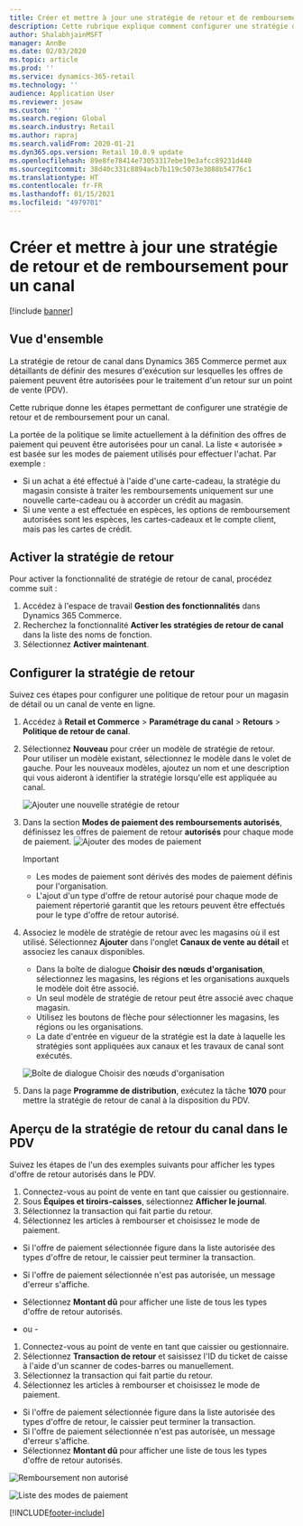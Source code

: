 ```yaml
---
title: Créer et mettre à jour une stratégie de retour et de remboursement pour un canal
description: Cette rubrique explique comment configurer une stratégie de retour et de remboursement pour un canal.
author: ShalabhjainMSFT
manager: AnnBe
ms.date: 02/03/2020
ms.topic: article
ms.prod: ''
ms.service: dynamics-365-retail
ms.technology: ''
audience: Application User
ms.reviewer: josaw
ms.custom: ''
ms.search.region: Global
ms.search.industry: Retail
ms.author: rapraj
ms.search.validFrom: 2020-01-21
ms.dyn365.ops.version: Retail 10.0.9 update
ms.openlocfilehash: 89e8fe78414e73053317ebe19e3afcc89231d440
ms.sourcegitcommit: 38d40c331c8894acb7b119c5073e3088b54776c1
ms.translationtype: HT
ms.contentlocale: fr-FR
ms.lasthandoff: 01/15/2021
ms.locfileid: "4979701"
---
```

# <a name="create-and-update-a-returns-and-refunds-policy-for-a-channel"></a>Créer et mettre à jour une stratégie de retour et de remboursement pour un canal

[!include [banner](includes/banner.md)]

## <a name="overview"></a>Vue d'ensemble

La stratégie de retour de canal dans Dynamics 365 Commerce permet aux détaillants de définir des mesures d'exécution sur lesquelles les offres de paiement peuvent être autorisées pour le traitement d'un retour sur un point de vente (PDV).  

Cette rubrique donne les étapes permettant de configurer une stratégie de retour et de remboursement pour un canal.

La portée de la politique se limite actuellement à la définition des offres de paiement qui peuvent être autorisées pour un canal. La liste « autorisée » est basée sur les modes de paiement utilisés pour effectuer l'achat. Par exemple :

- Si un achat a été effectué à l'aide d'une carte-cadeau, la stratégie du magasin consiste à traiter les remboursements uniquement sur une nouvelle carte-cadeau ou à accorder un crédit au magasin. 
- Si une vente a est effectuée en espèces, les options de remboursement autorisées sont les espèces, les cartes-cadeaux et le compte client, mais pas les cartes de crédit. 


## <a name="enable-return-policy"></a>Activer la stratégie de retour

Pour activer la fonctionnalité de stratégie de retour de canal, procédez comme suit :

1. Accédez à l'espace de travail **Gestion des fonctionnalités** dans Dynamics 365 Commerce.
2. Recherchez la fonctionnalité **Activer les stratégies de retour de canal** dans la liste des noms de fonction.
3. Sélectionnez **Activer maintenant**. 

## <a name="configure-return-policy"></a>Configurer la stratégie de retour

Suivez ces étapes pour configurer une politique de retour pour un magasin de détail ou un canal de vente en ligne.

1. Accédez à **Retail et Commerce** \> **Paramétrage du canal** \> **Retours** \> **Politique de retour de canal**.

2. Sélectionnez **Nouveau** pour créer un modèle de stratégie de retour. Pour utiliser un modèle existant, sélectionnez le modèle dans le volet de gauche. Pour les nouveaux modèles, ajoutez un nom et une description qui vous aideront à identifier la stratégie lorsqu'elle est appliquée au canal.

   ![Ajouter une nouvelle stratégie de retour](media/Return-policy-page1.png "Ajouter une nouvelle stratégie de retour")
     
   
3. Dans la section **Modes de paiement des remboursements autorisés**, définissez les offres de paiement de retour **autorisés** pour chaque mode de paiement.
   ![Ajouter des modes de paiement](media/Return-policy-page2.PNG "Définir les modes de paiement autorisés par type de paiement")
   
    > [!IMPORTANT]
    > - Les modes de paiement sont dérivés des modes de paiement définis pour l'organisation.
    > - L'ajout d'un type d'offre de retour autorisé pour chaque mode de paiement répertorié garantit que les retours peuvent être effectués pour le type d'offre de retour autorisé.
    
4. Associez le modèle de stratégie de retour avec les magasins où il est utilisé. Sélectionnez **Ajouter** dans l'onglet **Canaux de vente au détail** et associez les canaux disponibles. 

    - Dans la boîte de dialogue **Choisir des nœuds d'organisation**, sélectionnez les magasins, les régions et les organisations auxquels le modèle doit être associé.
    - Un seul modèle de stratégie de retour peut être associé avec chaque magasin.
    - Utilisez les boutons de flèche pour sélectionner les magasins, les régions ou les organisations.
    - La date d'entrée en vigueur de la stratégie est la date à laquelle les stratégies sont appliquées aux canaux et les travaux de canal sont exécutés. 

    ![Boîte de dialogue Choisir des nœuds d'organisation](media/Return-policy-page3.PNG "Boîte de dialogue Choisir des nœuds d'organisation")

5. Dans la page **Programme de distribution**, exécutez la tâche **1070** pour mettre la stratégie de retour de canal à la disposition du PDV.

## <a name="preview-the-channel-return-policy-in-the-pos"></a>Aperçu de la stratégie de retour du canal dans le PDV

Suivez les étapes de l'un des exemples suivants pour afficher les types d'offre de retour autorisés dans le PDV.

1. Connectez-vous au point de vente en tant que caissier ou gestionnaire.
2. Sous **Équipes et tiroirs-caisses**, sélectionnez **Afficher le journal**.
3. Sélectionnez la transaction qui fait partie du retour. 
4. Sélectionnez les articles à rembourser et choisissez le mode de paiement.  
- Si l'offre de paiement sélectionnée figure dans la liste autorisée des types d'offre de retour, le caissier peut terminer la transaction.
- Si l'offre de paiement sélectionnée n'est pas autorisée, un message d'erreur s'affiche.
- Sélectionnez **Montant dû** pour afficher une liste de tous les types d'offre de retour autorisés.

- ou -

1. Connectez-vous au point de vente en tant que caissier ou gestionnaire.
2. Sélectionnez **Transaction de retour** et saisissez l'ID du ticket de caisse à l'aide d'un scanner de codes-barres ou manuellement. 
3. Sélectionnez la transaction qui fait partie du retour. 
4. Sélectionnez les articles à rembourser et choisissez le mode de paiement.  
- Si l'offre de paiement sélectionnée figure dans la liste autorisée des types d'offre de retour, le caissier peut terminer la transaction.
- Si l'offre de paiement sélectionnée n'est pas autorisée, un message d'erreur s'affiche.
- Sélectionnez **Montant dû** pour afficher une liste de tous les types d'offre de retour autorisés.

![Remboursement non autorisé](media/Return-policy-page6.png "Type de remboursement non autorisé")



![Liste des modes de paiement](media/Return-policy-page5.PNG "Types de remboursement autorisés")


[!INCLUDE[footer-include](../includes/footer-banner.md)]